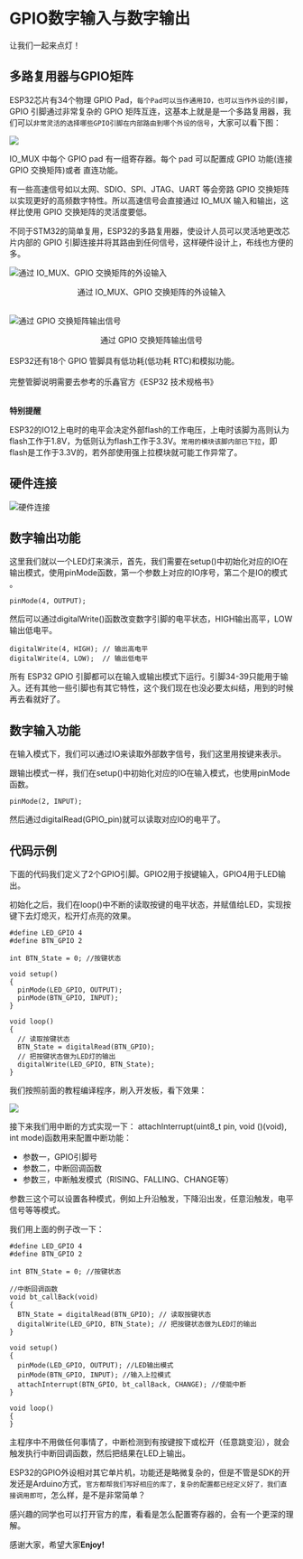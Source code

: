 # GPIO数字输入与数字输出  
让我们一起来点灯！  
## 多路复用器与GPIO矩阵
ESP32芯片有34个物理 GPIO Pad，```每个Pad可以当作通用IO，也可以当作外设的引脚```，GPIO 引脚通过非常复杂的 GPIO 矩阵互连，这基本上就是是一个多路复用器，我们可以```非常灵活的选择哪些GPIO引脚在内部路由到哪个外设的信号```，大家可以看下图：  

![](media2/ESP1.jpg)  

IO_MUX 中每个 GPIO pad 有一组寄存器。每个 pad 可以配置成 GPIO 功能(连接 GPIO 交换矩阵)或者 直连功能。

有一些高速信号如以太网、SDIO、SPI、JTAG、UART 等会旁路 GPIO 交换矩阵以实现更好的高频数字特性。所以高速信号会直接通过 IO_MUX 输入和输出，这样比使用 GPIO 交换矩阵的灵活度要低。

不同于STM32的简单复用，ESP32的多路复用器，使设计人员可以灵活地更改芯片内部的 GPIO 引脚连接并将其路由到任何信号，这样硬件设计上，布线也方便的多。

![](media2/ESP2.jpg "通过 IO_MUX、GPIO 交换矩阵的外设输入")
<center>通过 IO_MUX、GPIO 交换矩阵的外设输入</center> <br>

![](media2/ESP3.jpg "通过 GPIO 交换矩阵输出信号")
<center>通过 GPIO 交换矩阵输出信号</center><br>
ESP32还有18个 GPIO 管脚具有低功耗(低功耗 RTC)和模拟功能。  
<br>
<br>  
完整管脚说明需要去参考的乐鑫官方《ESP32 技术规格书》   
 <br> 
 <br>  

**特别提醒**

ESP32的IO12上电时的电平会决定外部flash的工作电压，上电时该脚为高则认为flash工作于1.8V，为低则认为flash工作于3.3V。```常用的模块该脚内部已下拉```，即flash是工作于3.3V的，若外部使用强上拉模块就可能工作异常了。  
 ## 硬件连接   
 ![](media2/ESP4.jpg "硬件连接")  
## 数字输出功能 
这里我们就以一个LED灯来演示，首先，我们需要在setup()中初始化对应的IO在输出模式，使用pinMode函数，第一个参数上对应的IO序号，第二个是IO的模式 。 

```pinMode(4, OUTPUT);```

然后可以通过digitalWrite()函数改变数字引脚的电平状态，HIGH输出高平，LOW输出低电平。   
```
digitalWrite(4, HIGH); // 输出高电平  
digitalWrite(4, LOW);  // 输出低电平  
```  
所有 ESP32 GPIO 引脚都可以在输入或输出模式下运行。引脚34-39只能用于输入。还有其他一些引脚也有其它特性，这个我们现在也没必要太纠结，用到的时候再去看就好了。  
## 数字输入功能 
在输入模式下，我们可以通过IO来读取外部数字信号，我们这里用按键来表示。

跟输出模式一样，我们在setup()中初始化对应的IO在输入模式，也使用pinMode函数。  

```pinMode(2, INPUT);```

然后通过digitalRead(GPIO_pin)就可以读取对应IO的电平了。
## 代码示例   
下面的代码我们定义了2个GPIO引脚。GPIO2用于按键输入，GPIO4用于LED输出。  

初始化之后，我们在loop()中不断的读取按键的电平状态，并赋值给LED，实现按键下去灯熄灭，松开灯点亮的效果。  
``` 
#define LED_GPIO 4
#define BTN_GPIO 2
 
int BTN_State = 0; //按键状态
 
void setup()
{
  pinMode(LED_GPIO, OUTPUT);
  pinMode(BTN_GPIO, INPUT);
}
 
void loop()
{
  // 读取按键状态
  BTN_State = digitalRead(BTN_GPIO);
  // 把按键状态做为LED灯的输出
  digitalWrite(LED_GPIO, BTN_State);
}
```
我们按照前面的教程编译程序，刷入开发板，看下效果：  

![](media2/ESP5.gif)  


接下来我们用中断的方式实现一下：
attachInterrupt(uint8_t pin, void ()(void), int mode)函数用来配置中断功能：  
* 参数一，GPIO引脚号
* 参数二，中断回调函数
* 参数三，中断触发模式（RISING、FALLING、CHANGE等）  
  
参数三这个可以设置各种模式，例如上升沿触发，下降沿出发，任意沿触发，电平信号等等模式。

我们用上面的例子改一下：  
```
#define LED_GPIO 4
#define BTN_GPIO 2
 
int BTN_State = 0; //按键状态

//中断回调函数
void bt_callBack(void)
{
  BTN_State = digitalRead(BTN_GPIO); // 读取按键状态
  digitalWrite(LED_GPIO, BTN_State); // 把按键状态做为LED灯的输出
}
 
void setup()
{
  pinMode(LED_GPIO, OUTPUT); //LED输出模式
  pinMode(BTN_GPIO, INPUT); //输入上拉模式
  attachInterrupt(BTN_GPIO, bt_callBack, CHANGE); //使能中断
}
 
void loop()
{  
}  
```
主程序中不用做任何事情了，中断检测到有按键按下或松开（任意跳变沿），就会触发执行中断回调函数，然后把结果在LED上输出。

ESP32的GPIO外设相对其它单片机，功能还是略微复杂的，但是不管是SDK的开发还是Arduino方式，```官方都帮我们写好相应的库了，复杂的配置都已经定义好了，我们直接调用即可```，怎么样，是不是非常简单？

感兴趣的同学也可以打开官方的库，看看是怎么配置寄存器的，会有一个更深的理解。  

感谢大家，希望大家**Enjoy!**